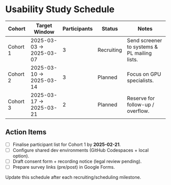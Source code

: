 # Usability Study Schedule

| Cohort | Target Window | Participants | Status | Notes |
| --- | --- | --- | --- | --- |
| Cohort 1 | 2025-03-03 → 2025-03-07 | 3 | Recruiting | Send screener to systems & PL mailing lists. |
| Cohort 2 | 2025-03-10 → 2025-03-14 | 3 | Planned | Focus on GPU specialists. |
| Cohort 3 | 2025-03-17 → 2025-03-21 | 2 | Planned | Reserve for follow-up / overflow. |

## Action Items
- [ ] Finalise participant list for Cohort 1 by **2025-02-21**.
- [ ] Configure shared dev environments (GitHub Codespaces + local option).
- [ ] Draft consent form + recording notice (legal review pending).
- [ ] Prepare survey links (pre/post) in Google Forms.

Update this schedule after each recruiting/scheduling milestone.

